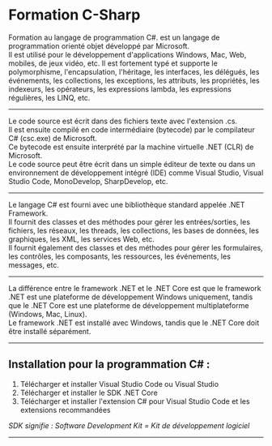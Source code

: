 # Formation C-Sharp

Formation au langage de programmation C#. est un langage de programmation orienté objet développé par Microsoft. <br>
Il est utilisé pour le développement d'applications Windows, Mac, Web, mobiles, de jeux vidéo, etc. Il est fortement typé et supporte le polymorphisme, l'encapsulation, l'héritage, les interfaces, les délégués, les événements, les collections, les exceptions, les attributs, les propriétés, les indexeurs, les opérateurs, les expressions lambda, les expressions régulières, les LINQ, etc.

---

Le code source est écrit dans des fichiers texte avec l'extension .cs. <br>
Il est ensuite compilé en code intermédiaire (bytecode) par le compilateur C# (csc.exe) de Microsoft. <br>
Ce bytecode est ensuite interprété par la machine virtuelle .NET (CLR) de Microsoft. <br>
Le code source peut être écrit dans un simple éditeur de texte ou dans un environnement de développement intégré (IDE) comme Visual Studio, Visual Studio Code, MonoDevelop, SharpDevelop, etc.

---

Le langage C# est fourni avec une bibliothèque standard appelée .NET Framework. <br>
Il fournit des classes et des méthodes pour gérer les entrées/sorties, les fichiers, les réseaux, les threads, les collections, les bases de données, les graphiques, les XML, les services Web, etc. <br>
Il fournit également des classes et des méthodes pour gérer les formulaires, les contrôles, les composants, les ressources, les événements, les messages, etc.

---

La différence entre le framework .NET et le .NET Core est que le framework .NET est une plateforme de développement Windows uniquement, tandis que le .NET Core est une plateforme de développement multiplateforme (Windows, Mac, Linux). <br>
Le framework .NET est installé avec Windows, tandis que le .NET Core doit être installé séparément. <br>

---

## Installation pour la programmation C# :

1. Télécharger et installer Visual Studio Code ou Visual Studio
2. Télécharger et installer le SDK .NET Core
3. Télécharger et installer l'extension C# pour Visual Studio Code et les extensions recommandées

_SDK signifie : Software Development Kit = Kit de développement logiciel_

---
